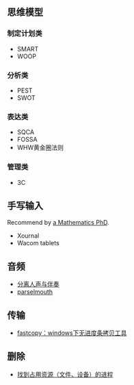 ## 思维模型
### 制定计划类
- SMART
- WOOP
### 分析类
- PEST
- SWOT
### 表达类
- SQCA
- FOSSA
- WHW黄金圈法则
### 管理类
- 3C 
## 手写输入
Recommend by [a Mathematics PhD](https://castel.dev/post/research-workflow/). 
- Xournal
- Wacom tablets
## 音频
- [分离人声与伴奏](https://github.com/deezer/spleeter)
- [parselmouth](音频分析与可视化)
## 传输
- [fastcopy：windows下无进度条拷贝工具](https://fastcopy.jp/)
## 删除
- [找到占用资源（文件、设备）的进程](https://www.iobit.com/en/iobit-unlocker.php)
